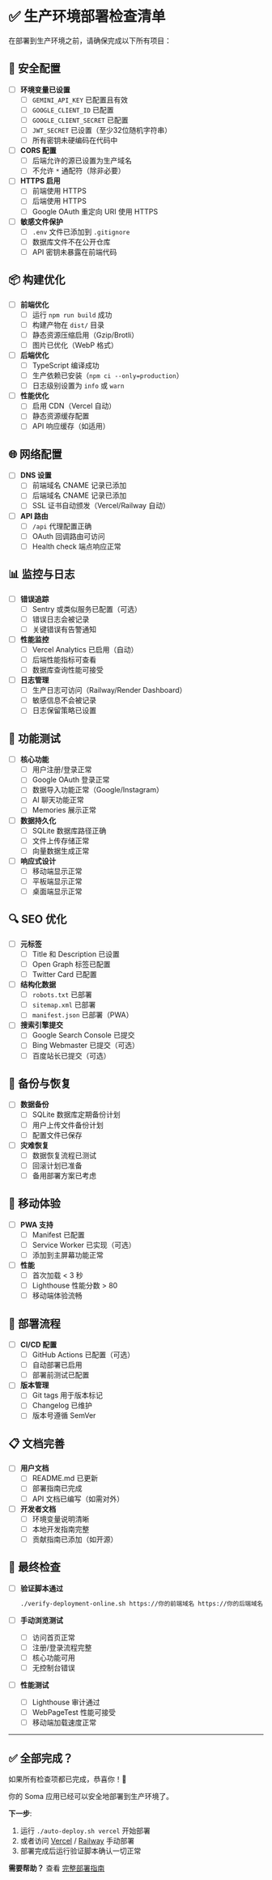 # ✅ 生产环境部署检查清单

在部署到生产环境之前，请确保完成以下所有项目：

## 🔐 安全配置

- [ ] **环境变量已设置**
  - [ ] `GEMINI_API_KEY` 已配置且有效
  - [ ] `GOOGLE_CLIENT_ID` 已配置
  - [ ] `GOOGLE_CLIENT_SECRET` 已配置
  - [ ] `JWT_SECRET` 已设置（至少32位随机字符串）
  - [ ] 所有密钥未硬编码在代码中

- [ ] **CORS 配置**
  - [ ] 后端允许的源已设置为生产域名
  - [ ] 不允许 `*` 通配符（除非必要）

- [ ] **HTTPS 启用**
  - [ ] 前端使用 HTTPS
  - [ ] 后端使用 HTTPS
  - [ ] Google OAuth 重定向 URI 使用 HTTPS

- [ ] **敏感文件保护**
  - [ ] `.env` 文件已添加到 `.gitignore`
  - [ ] 数据库文件不在公开仓库
  - [ ] API 密钥未暴露在前端代码

## 📦 构建优化

- [ ] **前端优化**
  - [ ] 运行 `npm run build` 成功
  - [ ] 构建产物在 `dist/` 目录
  - [ ] 静态资源压缩启用（Gzip/Brotli）
  - [ ] 图片已优化（WebP 格式）

- [ ] **后端优化**
  - [ ] TypeScript 编译成功
  - [ ] 生产依赖已安装（`npm ci --only=production`）
  - [ ] 日志级别设置为 `info` 或 `warn`

- [ ] **性能优化**
  - [ ] 启用 CDN（Vercel 自动）
  - [ ] 静态资源缓存配置
  - [ ] API 响应缓存（如适用）

## 🌐 网络配置

- [ ] **DNS 设置**
  - [ ] 前端域名 CNAME 记录已添加
  - [ ] 后端域名 CNAME 记录已添加
  - [ ] SSL 证书自动颁发（Vercel/Railway 自动）

- [ ] **API 路由**
  - [ ] `/api` 代理配置正确
  - [ ] OAuth 回调路由可访问
  - [ ] Health check 端点响应正常

## 📊 监控与日志

- [ ] **错误追踪**
  - [ ] Sentry 或类似服务已配置（可选）
  - [ ] 错误日志会被记录
  - [ ] 关键错误有告警通知

- [ ] **性能监控**
  - [ ] Vercel Analytics 已启用（自动）
  - [ ] 后端性能指标可查看
  - [ ] 数据库查询性能可接受

- [ ] **日志管理**
  - [ ] 生产日志可访问（Railway/Render Dashboard）
  - [ ] 敏感信息不会被记录
  - [ ] 日志保留策略已设置

## 🧪 功能测试

- [ ] **核心功能**
  - [ ] 用户注册/登录正常
  - [ ] Google OAuth 登录正常
  - [ ] 数据导入功能正常（Google/Instagram）
  - [ ] AI 聊天功能正常
  - [ ] Memories 展示正常

- [ ] **数据持久化**
  - [ ] SQLite 数据库路径正确
  - [ ] 文件上传存储正常
  - [ ] 向量数据生成正常

- [ ] **响应式设计**
  - [ ] 移动端显示正常
  - [ ] 平板端显示正常
  - [ ] 桌面端显示正常

## 🔍 SEO 优化

- [ ] **元标签**
  - [ ] Title 和 Description 已设置
  - [ ] Open Graph 标签已配置
  - [ ] Twitter Card 已配置

- [ ] **结构化数据**
  - [ ] `robots.txt` 已部署
  - [ ] `sitemap.xml` 已部署
  - [ ] `manifest.json` 已部署（PWA）

- [ ] **搜索引擎提交**
  - [ ] Google Search Console 已提交
  - [ ] Bing Webmaster 已提交（可选）
  - [ ] 百度站长已提交（可选）

## 💾 备份与恢复

- [ ] **数据备份**
  - [ ] SQLite 数据库定期备份计划
  - [ ] 用户上传文件备份计划
  - [ ] 配置文件已保存

- [ ] **灾难恢复**
  - [ ] 数据恢复流程已测试
  - [ ] 回滚计划已准备
  - [ ] 备用部署方案已考虑

## 📱 移动体验

- [ ] **PWA 支持**
  - [ ] Manifest 已配置
  - [ ] Service Worker 已实现（可选）
  - [ ] 添加到主屏幕功能正常

- [ ] **性能**
  - [ ] 首次加载 < 3 秒
  - [ ] Lighthouse 性能分数 > 80
  - [ ] 移动端体验流畅

## 🚀 部署流程

- [ ] **CI/CD 配置**
  - [ ] GitHub Actions 已配置（可选）
  - [ ] 自动部署已启用
  - [ ] 部署前测试已配置

- [ ] **版本管理**
  - [ ] Git tags 用于版本标记
  - [ ] Changelog 已维护
  - [ ] 版本号遵循 SemVer

## 📋 文档完善

- [ ] **用户文档**
  - [ ] README.md 已更新
  - [ ] 部署指南已完成
  - [ ] API 文档已编写（如需对外）

- [ ] **开发者文档**
  - [ ] 环境变量说明清晰
  - [ ] 本地开发指南完整
  - [ ] 贡献指南已添加（如开源）

## 🎯 最终检查

- [ ] **验证脚本通过**
  ```bash
  ./verify-deployment-online.sh https://你的前端域名 https://你的后端域名
  ```

- [ ] **手动浏览测试**
  - [ ] 访问首页正常
  - [ ] 注册/登录流程完整
  - [ ] 核心功能可用
  - [ ] 无控制台错误

- [ ] **性能测试**
  - [ ] Lighthouse 审计通过
  - [ ] WebPageTest 性能可接受
  - [ ] 移动端加载速度正常

---

## ✅ 全部完成？

如果所有检查项都已完成，恭喜你！🎉

你的 Soma 应用已经可以安全地部署到生产环境了。

**下一步**:
1. 运行 `./auto-deploy.sh vercel` 开始部署
2. 或者访问 [Vercel](https://vercel.com) / [Railway](https://railway.app) 手动部署
3. 部署完成后运行验证脚本确认一切正常

**需要帮助？**
查看 [完整部署指南](./DEPLOYMENT_GUIDE.md)

